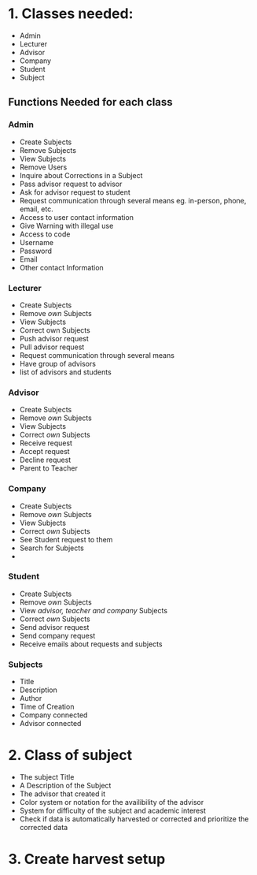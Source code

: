 # 1. Classes needed:
- Admin
- Lecturer
- Advisor
- Company
- Student
- Subject

## Functions Needed for each class

### Admin
- Create Subjects
- Remove Subjects
- View Subjects
- Remove Users
- Inquire about Corrections in a Subject
- Pass advisor request to advisor
- Ask for advisor request to student
- Request communication through several means eg. in-person, phone, email, etc.
- Access to user contact information
- Give Warning with illegal use
- Access to code
- Username
- Password
- Email
- Other contact Information

### Lecturer
- Create Subjects
- Remove *own* Subjects
- View Subjects
- Correct own Subjects
- Push advisor request
- Pull advisor request
- Request communication through several means
- Have group of advisors
- list of advisors and students

### Advisor
- Create Subjects
- Remove *own* Subjects
- View Subjects
- Correct *own* Subjects
- Receive request
- Accept request
- Decline request
- Parent to Teacher

### Company
- Create Subjects
- Remove *own* Subjects
- View Subjects
- Correct *own* Subjects
- See Student request to them
- Search for Subjects
- 
### Student
- Create Subjects
- Remove *own* Subjects
- View *advisor, teacher and company* Subjects
- Correct *own* Subjects
- Send advisor request
- Send company request
- Receive emails about requests and subjects

### Subjects
- Title
- Description
- Author
- Time of Creation
- Company connected
- Advisor connected

# 2. Class of subject
- The subject Title
- A Description of the Subject
- The advisor that created it
- Color system or notation for the availibility of the advisor
- System for difficulty of the subject and academic interest
- Check if data is automatically harvested or corrected and prioritize the corrected data

# 3. Create harvest setup


